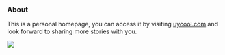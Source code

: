### About
This is a personal homepage, you can access it by visiting <a href="https://uycool.com" target="_blank">uycool.com</a> and look forward to sharing more stories with you.

<img src="https://img.i5e.cc/i/2023/06/14/gzrp2j.jpeg">
